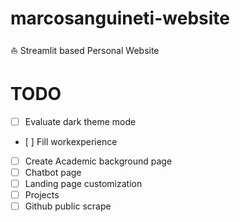 # marcosanguineti-website
⛵️ Streamlit based Personal Website


# TODO

- [ ] Evaluate dark theme mode
- [ ] Fill workexperience
- [ ] Create Academic background page
- [ ] Chatbot page
- [ ] Landing page customization
- [ ] Projects
- [ ] Github public scrape
